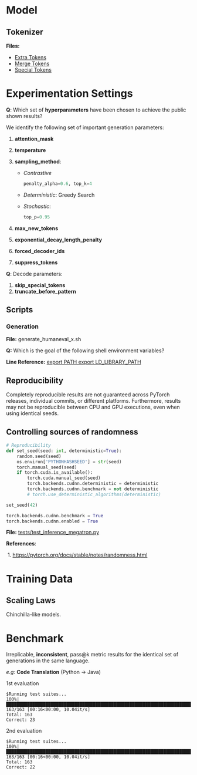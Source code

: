 # Model

## Tokenizer

**Files:**

- [Extra Tokens](https://github.com/THUDM/CodeGeeX/blob/main/codegeex/tokenizer/added_tokens.json)
- [Merge Tokens](https://github.com/THUDM/CodeGeeX/blob/main/codegeex/tokenizer/merges.txt)
- [Special Tokens](https://github.com/THUDM/CodeGeeX/blob/main/codegeex/tokenizer/special_tokens_map.json)

# Experimentation Settings

**Q**: Which set of **hyperparameters** have been chosen to achieve the public shown results?

We identify the following set of important generation parameters:

1. **attention_mask**

2. **temperature**

3. **sampling_method**: 
   
   - _Contrastive_
   
     ```python
     penalty_alpha=0.6, top_k=4
     ```
   
   - _Deterministic_: Greedy Search
   
   - _Stochastic_: 
   
     ```python
     top_p=0.95
     ```

4. **max_new_tokens**
5. **exponential_decay_length_penalty**
6. **forced_decoder_ids**
7. **suppress_tokens**

**Q**: Decode parameters:

1. **skip_special_tokens**
2. **truncate_before_pattern**

## Scripts

### Generation

**File:** generate_humaneval_x.sh

**Q:** Which is the goal of the following shell environment variables?

**Line Reference:** [export PATH export LD_LIBRARY_PATH](https://github.com/THUDM/CodeGeeX/blob/553fbc211afb3fe5c40718460f4ad4960f730771/scripts/generate_humaneval_x.sh#L20)

## Reproducibility

Completely reproducible results are not guaranteed across PyTorch releases, individual commits, or different platforms. Furthermore, results may not be reproducible between CPU and GPU executions, even when using identical seeds.

## Controlling sources of randomness

```python
# Reproducibility
def set_seed(seed: int, deterministic=True):
    random.seed(seed)
    os.environ['PYTHONHASHSEED'] = str(seed)
    torch.manual_seed(seed)
    if torch.cuda.is_available():
        torch.cuda.manual_seed(seed)
        torch.backends.cudnn.deterministic = deterministic
        torch.backends.cudnn.benchmark = not deterministic
        # torch.use_deterministic_algorithms(deterministic)

set_seed(42)

torch.backends.cudnn.benchmark = True
torch.backends.cudnn.enabled = True
```

**File:** [tests/test_inference_megatron.py](https://github.com/THUDM/CodeGeeX/blob/553fbc211afb3fe5c40718460f4ad4960f730771/tests/test_inference_megatron.py#L20)

**References**:

​	1. https://pytorch.org/docs/stable/notes/randomness.html



# Training Data

## Scaling Laws

Chinchilla-like models.

# Benchmark

Irreplicable, **inconsistent**, pass@k metric results for the identical set of generations in the same language.

_e.g:_ **Code Translation** (Python -> Java)

1st evaluation

```shell
$Running test suites...
100%|█████████████████████████████████████████████████████████████████████████████████████████████████████████████████| 163/163 [00:16<00:00, 10.04it/s]
Total: 163
Correct: 23
```

2nd evaluation

```shell
$Running test suites...
100%|█████████████████████████████████████████████████████████████████████████████████████████████████████████████████| 163/163 [00:16<00:00, 10.04it/s]
Total: 163
Correct: 22
```



